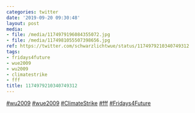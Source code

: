 ```yaml
---
categories: twitter
date: '2019-09-20 09:30:48'
layout: post
media:
- file: /media/1174979196084355072.jpg
- file: /media/1174981055507398656.jpg
ref: https://twitter.com/schwarzlichtwue/status/1174979210340749312
tags:
- fridays4future
- wue2009
- wu2009
- climatestrike
- fff
title: 1174979210340749312
---
```

[#wu2009](/t/wu2009) [#wue2009](/t/wue2009) [#ClimateStrike](/t/climatestrike) [#fff](/t/fff) [#Fridays4Future](/t/fridays4future) 